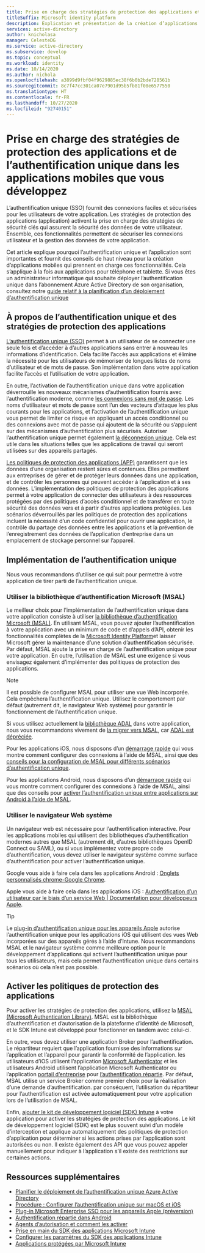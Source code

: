 ```yaml
---
title: Prise en charge des stratégies de protection des applications et de l’authentification unique dans les applications mobiles que vous développez | Azure
titleSuffix: Microsoft identity platform
description: Explication et présentation de la création d’applications mobiles qui prennent en charge l’authentification unique et les stratégies de protection des applications
services: active-directory
author: knicholasa
manager: CelesteDG
ms.service: active-directory
ms.subservice: develop
ms.topic: conceptual
ms.workload: identity
ms.date: 10/14/2020
ms.author: nichola
ms.openlocfilehash: a3899d9fbf04f9629885ec38f6b0b2bde728561b
ms.sourcegitcommit: 8c7f47cc301ca07e7901d95b5fb81f08e6577550
ms.translationtype: HT
ms.contentlocale: fr-FR
ms.lasthandoff: 10/27/2020
ms.locfileid: "92740151"
---
```

# <a name="support-single-sign-on-and-app-protection-policies-in-mobile-apps-you-develop"></a>Prise en charge des stratégies de protection des applications et de l’authentification unique dans les applications mobiles que vous développez

L’authentification unique (SSO) fournit des connexions faciles et sécurisées pour les utilisateurs de votre application. Les stratégies de protection des applications (application) activent la prise en charge des stratégies de sécurité clés qui assurent la sécurité des données de votre utilisateur. Ensemble, ces fonctionnalités permettent de sécuriser les connexions utilisateur et la gestion des données de votre application.

Cet article explique pourquoi l’authentification unique et l’application sont importantes et fournit des conseils de haut niveau pour la création d’applications mobiles qui prennent en charge ces fonctionnalités. Cela s’applique à la fois aux applications pour téléphone et tablette. Si vous êtes un administrateur informatique qui souhaite déployer l’authentification unique dans l’abonnement Azure Active Directory de son organisation, consultez notre [guide relatif à la planification d’un déploiement d’authentification unique](../manage-apps/plan-sso-deployment.md)

## <a name="about-single-sign-on-and-app-protection-policies"></a>À propos de l’authentification unique et des stratégies de protection des applications

[L’authentification unique (SSO)](../manage-apps/plan-sso-deployment.md) permet à un utilisateur de se connecter une seule fois et d’accéder à d’autres applications sans entrer à nouveau les informations d’identification. Cela facilite l’accès aux applications et élimine la nécessité pour les utilisateurs de mémoriser de longues listes de noms d’utilisateur et de mots de passe. Son implémentation dans votre application facilite l’accès et l’utilisation de votre application.

En outre, l’activation de l’authentification unique dans votre application déverrouille les nouveaux mécanismes d’authentification fournis avec l’authentification moderne, comme [les connexions sans mot de passe](../authentication/concept-authentication-passwordless.md). Les noms d’utilisateur et mots de passe sont l’un des vecteurs d’attaque les plus courants pour les applications, et l’activation de l’authentification unique vous permet de limiter ce risque en appliquant un accès conditionnel ou des connexions avec mot de passe qui ajoutent de la sécurité ou s’appuient sur des mécanismes d’authentification plus sécurisés. Autoriser l’authentification unique permet également [la déconnexion unique](v2-protocols-oidc.md#single-sign-out). Cela est utile dans les situations telles que les applications de travail qui seront utilisées sur des appareils partagés.

[Les politiques de protection des applications (APP)](/mem/intune/apps/app-protection-policy) garantissent que les données d’une organisation restent sûres et contenues. Elles permettent aux entreprises de gérer et de protéger leurs données dans une application, et de contrôler les personnes qui peuvent accéder à l’application et à ses données. L’implémentation des politiques de protection des applications permet à votre application de connecter des utilisateurs à des ressources protégées par des politiques d’accès conditionnel et de transférer en toute sécurité des données vers et à partir d’autres applications protégées. Les scénarios déverrouillés par les politiques de protection des applications incluent la nécessité d’un code confidentiel pour ouvrir une application, le contrôle du partage des données entre les applications et la prévention de l’enregistrement des données de l’application d’entreprise dans un emplacement de stockage personnel sur l’appareil.

## <a name="implementing-single-sign-on"></a>Implémentation de l’authentification unique

Nous vous recommandons d’utiliser ce qui suit pour permettre à votre application de tirer parti de l’authentification unique.

### <a name="use-microsoft-authentication-library-msal"></a>Utiliser la bibliothèque d’authentification Microsoft (MSAL)

Le meilleur choix pour l’implémentation de l’authentification unique dans votre application consiste à utiliser [la bibliothèque d’authentification Microsoft (MSAL)](msal-overview.md). En utilisant MSAL, vous pouvez ajouter l’authentification à votre application avec un minimum de code et d’appels d’API, obtenir les fonctionnalités complètes de la [Microsoft Identity Platform](/azure/active-directory/develop/)et laisser Microsoft gérer la maintenance d’une solution d’authentification sécurisée. Par défaut, MSAL ajoute la prise en charge de l’authentification unique pour votre application. En outre, l’utilisation de MSAL est une exigence si vous envisagez également d’implémenter des politiques de protection des applications.

> [!NOTE]
> Il est possible de configurer MSAL pour utiliser une vue Web incorporée. Cela empêchera l’authentification unique. Utilisez le comportement par défaut (autrement dit, le navigateur Web système) pour garantir le fonctionnement de l’authentification unique.

Si vous utilisez actuellement la [bibliothèque ADAL](../azuread-dev/active-directory-authentication-libraries.md) dans votre application, nous vous recommandons vivement de [la migrer vers MSAL](msal-migration.md), car [ADAL est dépréciée](https://techcommunity.microsoft.com/t5/azure-active-directory-identity/update-your-applications-to-use-microsoft-authentication-library/ba-p/1257363).

Pour les applications iOS, nous disposons d’un [démarrage rapide](quickstart-v2-ios.md) qui vous montre comment configurer des connexions à l’aide de MSAL, ainsi que des [conseils pour la configuration de MSAL pour différents scénarios d’authentification unique](single-sign-on-macos-ios.md).

Pour les applications Android, nous disposons d’un [démarrage rapide](quickstart-v2-android.md) qui vous montre comment configurer des connexions à l’aide de MSAL, ainsi que des conseils pour [activer l’authentification unique entre applications sur Android à l’aide de MSAL](msal-android-single-sign-on.md).

### <a name="use-the-system-web-browser"></a>Utiliser le navigateur Web système

Un navigateur web est nécessaire pour l’authentification interactive. Pour les applications mobiles qui utilisent des bibliothèques d’authentification modernes autres que MSAL (autrement dit, d’autres bibliothèques OpenID Connect ou SAML), ou si vous implémentez votre propre code d’authentification, vous devez utiliser le navigateur système comme surface d’authentification pour activer l’authentification unique.

Google vous aide à faire cela dans les applications Android : [Onglets personnalisés chrome-Google Chrome](https://developer.chrome.com/multidevice/android/customtabs).

Apple vous aide à faire cela dans les applications iOS : [Authentification d’un utilisateur par le biais d’un service Web | Documentation pour développeurs Apple](https://developer.apple.com/documentation/authenticationservices/authenticating_a_user_through_a_web_service).

> [!TIP]
> Le [plug-in d’authentification unique pour les appareils Apple](apple-sso-plugin.md) autorise l’authentification unique pour les applications iOS qui utilisent des vues Web incorporées sur des appareils gérés à l’aide d’Intune. Nous recommandons MSAL et le navigateur système comme meilleure option pour le développement d’applications qui activent l’authentification unique pour tous les utilisateurs, mais cela permet l’authentification unique dans certains scénarios où cela n’est pas possible.

## <a name="enable-app-protection-policies"></a>Activer les politiques de protection des applications

Pour activer les stratégies de protection des applications, utilisez la [MSAL (Microsoft Authentication Library)](msal-overview.md). MSAL est la bibliothèque d’authentification et d’autorisation de la plateforme d’identité de Microsoft, et le SDK Intune est développé pour fonctionner en tandem avec celui-ci.

En outre, vous devez utiliser une application Broker pour l’authentification. Le répartiteur requiert que l’application fournisse des informations sur l’application et l’appareil pour garantir la conformité de l’application. les utilisateurs d’iOS utilisent l’application [Microsoft Authenticator](../user-help/user-help-auth-app-sign-in.md) et les utilisateurs Android utilisent l’application Microsoft Authenticator ou l’application [portail d’entreprise](https://play.google.com/store/apps/details?id=com.microsoft.windowsintune.companyportal) pour [l’authentification répartie](brokered-auth.md). Par défaut, MSAL utilise un service Broker comme premier choix pour la réalisation d’une demande d’authentification. par conséquent, l’utilisation du répartiteur pour l’authentification est activée automatiquement pour votre application lors de l’utilisation de MSAL.

Enfin, [ajouter le kit de développement logiciel (SDK) Intune](/mem/intune/developer/app-sdk-get-started) à votre application pour activer les stratégies de protection des applications. Le kit de développement logiciel (SDK) est le plus souvent suivi d’un modèle d’interception et applique automatiquement des politiques de protection d’application pour déterminer si les actions prises par l’application sont autorisées ou non. Il existe également des API que vous pouvez appeler manuellement pour indiquer à l’application s’il existe des restrictions sur certaines actions.

## <a name="additional-resources"></a>Ressources supplémentaires

- [Planifier le déploiement de l’authentification unique Azure Active Directory](../manage-apps/plan-sso-deployment.md)
- [Procédure : Configurer l’authentification unique sur macOS et iOS](single-sign-on-macos-ios.md)
- [Plug-in Microsoft Enterprise SSO pour les appareils Apple (préversion)](apple-sso-plugin.md)
- [Authentification répartie dans Android](brokered-auth.md)
- [Agents d’autorisation et comment les activer](authorization-agents.md)
- [Prise en main du SDK des applications Microsoft Intune](/mem/intune/developer/app-sdk-get-started)
- [Configurer les paramètres du SDK des applications Intune](/mem/intune/developer/app-sdk-ios#configure-settings-for-the-intune-app-sdk)
- [Applications protégées par Microsoft Intune](/mem/intune/apps/apps-supported-intune-apps)

